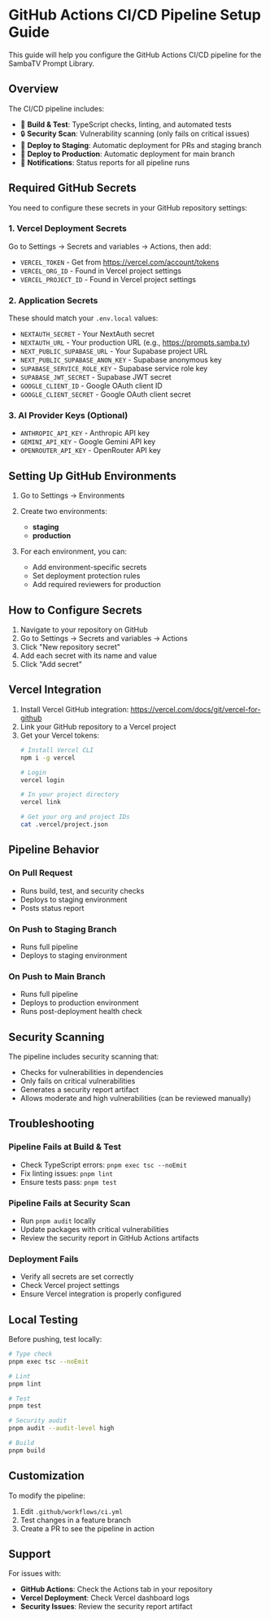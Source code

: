 # GitHub Actions CI/CD Pipeline Setup Guide

This guide will help you configure the GitHub Actions CI/CD pipeline for the SambaTV Prompt Library.

## Overview

The CI/CD pipeline includes:
- 🔨 **Build & Test**: TypeScript checks, linting, and automated tests
- 🔒 **Security Scan**: Vulnerability scanning (only fails on critical issues)
- 🚀 **Deploy to Staging**: Automatic deployment for PRs and staging branch
- 🚀 **Deploy to Production**: Automatic deployment for main branch
- 📢 **Notifications**: Status reports for all pipeline runs

## Required GitHub Secrets

You need to configure these secrets in your GitHub repository settings:

### 1. Vercel Deployment Secrets
Go to Settings → Secrets and variables → Actions, then add:

- `VERCEL_TOKEN` - Get from https://vercel.com/account/tokens
- `VERCEL_ORG_ID` - Found in Vercel project settings
- `VERCEL_PROJECT_ID` - Found in Vercel project settings

### 2. Application Secrets
These should match your `.env.local` values:

- `NEXTAUTH_SECRET` - Your NextAuth secret
- `NEXTAUTH_URL` - Your production URL (e.g., https://prompts.samba.tv)
- `NEXT_PUBLIC_SUPABASE_URL` - Your Supabase project URL
- `NEXT_PUBLIC_SUPABASE_ANON_KEY` - Supabase anonymous key
- `SUPABASE_SERVICE_ROLE_KEY` - Supabase service role key
- `SUPABASE_JWT_SECRET` - Supabase JWT secret
- `GOOGLE_CLIENT_ID` - Google OAuth client ID
- `GOOGLE_CLIENT_SECRET` - Google OAuth client secret

### 3. AI Provider Keys (Optional)
- `ANTHROPIC_API_KEY` - Anthropic API key
- `GEMINI_API_KEY` - Google Gemini API key
- `OPENROUTER_API_KEY` - OpenRouter API key

## Setting Up GitHub Environments

1. Go to Settings → Environments
2. Create two environments:
   - **staging**
   - **production**

3. For each environment, you can:
   - Add environment-specific secrets
   - Set deployment protection rules
   - Add required reviewers for production

## How to Configure Secrets

1. Navigate to your repository on GitHub
2. Go to Settings → Secrets and variables → Actions
3. Click "New repository secret"
4. Add each secret with its name and value
5. Click "Add secret"

## Vercel Integration

1. Install Vercel GitHub integration: https://vercel.com/docs/git/vercel-for-github
2. Link your GitHub repository to a Vercel project
3. Get your Vercel tokens:
   ```bash
   # Install Vercel CLI
   npm i -g vercel
   
   # Login
   vercel login
   
   # In your project directory
   vercel link
   
   # Get your org and project IDs
   cat .vercel/project.json
   ```

## Pipeline Behavior

### On Pull Request
- Runs build, test, and security checks
- Deploys to staging environment
- Posts status report

### On Push to Staging Branch
- Runs full pipeline
- Deploys to staging environment

### On Push to Main Branch
- Runs full pipeline
- Deploys to production environment
- Runs post-deployment health check

## Security Scanning

The pipeline includes security scanning that:
- Checks for vulnerabilities in dependencies
- Only fails on critical vulnerabilities
- Generates a security report artifact
- Allows moderate and high vulnerabilities (can be reviewed manually)

## Troubleshooting

### Pipeline Fails at Build & Test
- Check TypeScript errors: `pnpm exec tsc --noEmit`
- Fix linting issues: `pnpm lint`
- Ensure tests pass: `pnpm test`

### Pipeline Fails at Security Scan
- Run `pnpm audit` locally
- Update packages with critical vulnerabilities
- Review the security report in GitHub Actions artifacts

### Deployment Fails
- Verify all secrets are set correctly
- Check Vercel project settings
- Ensure Vercel integration is properly configured

## Local Testing

Before pushing, test locally:
```bash
# Type check
pnpm exec tsc --noEmit

# Lint
pnpm lint

# Test
pnpm test

# Security audit
pnpm audit --audit-level high

# Build
pnpm build
```

## Customization

To modify the pipeline:
1. Edit `.github/workflows/ci.yml`
2. Test changes in a feature branch
3. Create a PR to see the pipeline in action

## Support

For issues with:
- **GitHub Actions**: Check the Actions tab in your repository
- **Vercel Deployment**: Check Vercel dashboard logs
- **Security Issues**: Review the security report artifact 